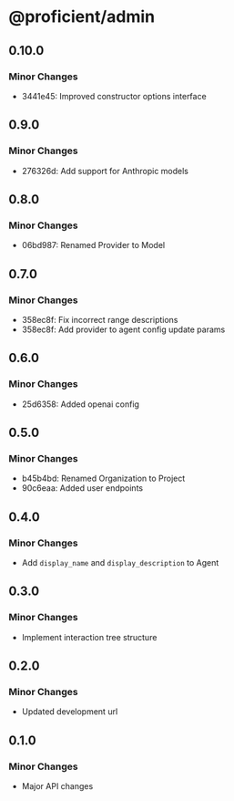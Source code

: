 # @proficient/admin

## 0.10.0

### Minor Changes

- 3441e45: Improved constructor options interface

## 0.9.0

### Minor Changes

- 276326d: Add support for Anthropic models

## 0.8.0

### Minor Changes

- 06bd987: Renamed Provider to Model

## 0.7.0

### Minor Changes

- 358ec8f: Fix incorrect range descriptions
- 358ec8f: Add provider to agent config update params

## 0.6.0

### Minor Changes

- 25d6358: Added openai config

## 0.5.0

### Minor Changes

- b45b4bd: Renamed Organization to Project
- 90c6eaa: Added user endpoints

## 0.4.0

### Minor Changes

- Add `display_name` and `display_description` to Agent

## 0.3.0

### Minor Changes

- Implement interaction tree structure

## 0.2.0

### Minor Changes

- Updated development url

## 0.1.0

### Minor Changes

- Major API changes
